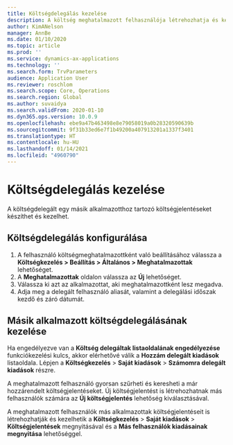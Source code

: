 ```yaml
---
title: Költségdelegálás kezelése
description: A költség meghatalmazott felhasználója létrehozhatja és kezelheti a szervezet egy másik alkalmazottja költségjelentéseit.
author: KimANelson
manager: AnnBe
ms.date: 01/10/2020
ms.topic: article
ms.prod: ''
ms.service: dynamics-ax-applications
ms.technology: ''
ms.search.form: TrvParameters
audience: Application User
ms.reviewer: roschlom
ms.search.scope: Core, Operations
ms.search.region: Global
ms.author: suvaidya
ms.search.validFrom: 2020-01-10
ms.dyn365.ops.version: 10.0.9
ms.openlocfilehash: ebe9a47b463498e8e79058019a0b28320590639b
ms.sourcegitcommit: 9f31b33ed6e7f1b49200a407913201a1337f3401
ms.translationtype: HT
ms.contentlocale: hu-HU
ms.lasthandoff: 01/14/2021
ms.locfileid: "4960790"
---
```

# <a name="manage-expense-delegation"></a>Költségdelegálás kezelése

A költségdelegált egy másik alkalmazotthoz tartozó költségjelentéseket készíthet és kezelhet.

## <a name="configure-expense-delegation"></a>Költségdelegálás konfigurálása

1. A felhasználó költségmeghatalmazottként való beállításához válassza a **Költségkezelés > Beállítás > Általános > Meghatalmazottak** lehetőséget.
2. A **Meghatalmazottak** oldalon válassza az **Új** lehetőséget.
3. Válassza ki azt az alkalmazottat, aki meghatalmazottként lesz megadva. 
4. Adja meg a delegált felhasználó aliasát, valamint a delegálási időszak kezdő és záró dátumát.

## <a name="manage-expense-delegation-for-another-employee"></a>Másik alkalmazott költségdelegálásának kezelése

Ha engedélyezve van a **Költség delegáltak listaoldalának engedélyezése** funkciókezelési kulcs, akkor elérhetővé válik a **Hozzám delegált kiadások** listaoldala. Lépjen a **Költségkezelés** > **Saját kiadások** > **Számomra delegált kiadások** részre.

A meghatalmazott felhasználó gyorsan szűrheti és keresheti a már hozzárendelt költségjelentéseket. Új költségjelentést is létrehozhatnak más felhasználók számára az **Új költségjelentés** lehetőség kiválasztásával.

A meghatalmazott felhasználók más alkalmazottak költségjelentéseit is létrehozhatják és kezelhetik a **Költségkezelés** > **Saját kiadások** > **Költségjelentések** megnyitásával és a **Más felhasználók kiadásainak megnyitása** lehetőséggel.
